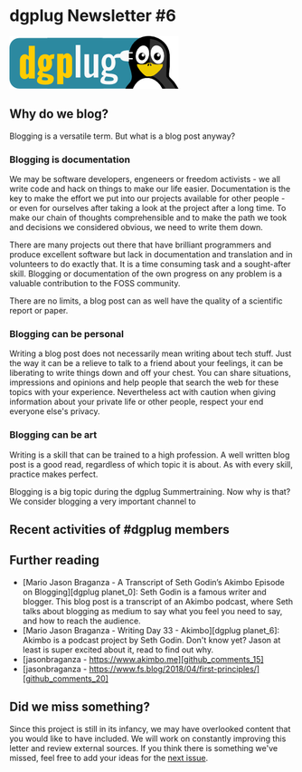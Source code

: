 
dgplug Newsletter \#6
============================================

![dgplug logo][img:logo]

## Why do we blog?

Blogging is a versatile term. But what is a blog post anyway?

### Blogging is documentation
We may be software developers, engeneers or freedom activists - we all write code and hack on things to make our life easier. Documentation is the key to make the effort we put into our projects available for other people - or even for ourselves after taking a look at the project after a long time. To make our chain of thoughts comprehensible and to make the path we took and decisions we considered obvious, we need to write them down.

There are many projects out there that have brilliant programmers and produce excellent software but lack in documentation and translation and in volunteers to do exactly that. It is a time consuming task and a sought-after skill. Blogging or documentation of the own progress on any problem is a valuable contribution to the FOSS community.

There are no limits, a blog post can as well have the quality of a scientific report or paper.

### Blogging can be personal
Writing a blog post does not necessarily mean writing about tech stuff. Just the way it can be a relieve to talk to a friend about your feelings, it can be liberating to write things down and off your chest. You can share situations, impressions and opinions and help people that search the web for these topics with your experience. Nevertheless act with caution when giving information about your private life or other people, respect your end everyone else's privacy.

### Blogging can be art
Writing is a skill that can be trained to a high profession. A well written blog post is a good read, regardless of which topic it is about. As with every skill, practice makes perfect.

Blogging is a big topic during the dgplug Summertraining. Now why is that? We consider blogging a very important channel to


Recent activities of \#dgplug members
----------------------------------------------

Further reading
-------------------

- [Mario Jason Braganza - A Transcript of Seth Godin’s Akimbo Episode on Blogging][dgplug planet_0]: Seth Godin is a famous writer and blogger. This blog post is a transcript of an Akimbo podcast, where Seth talks about blogging as medium to say what you feel you need to say, and how to reach the audience.
- [Mario Jason Braganza - Writing Day 33 - Akimbo][dgplug planet_6]: Akimbo is a podcast project by Seth Godin. Don't know yet? Jason at least is super excited about it, read to find out why.
- [jasonbraganza - https://www.akimbo.me][github_comments_15]
- [jasonbraganza - https://www.fs.blog/2018/04/first-principles/][github_comments_20]


Did we miss something?
---------------------------

Since this project is still in its infancy, we may have overlooked content that you would like to have included. We will work on constantly improving this letter and review external sources. If you think there is something we've missed, feel free to add your ideas for the [next issue][link:next_issue].



[img:logo]: ../../static/img/dgplug_logo.png
[link:dgplug]: https://dgplug.org
[link:planet]: http://planet.dgplug.org
[link:students_planet]: http://students.planet.dgplug.org
[link:next_issue]: https://github.com/dgplug/newsletter/issues/
